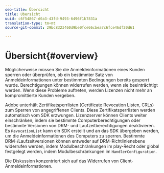 ```yaml
---
seo-title: Übersicht
title: Übersicht
uuid: c6f54867-d0a3-43fd-9493-6496f1b7831a
translation-type: tm+mt
source-git-commit: 29bc8323460d9be0fce66cbea7c6fce46df20d61

---
```



# Übersicht{#overview}

Möglicherweise müssen Sie die Anmeldeinformationen eines Kunden sperren oder überprüfen, ob ein bestimmter Satz von Anmeldeinformationen unter bestimmten Bedingungen bereits gesperrt wurde. Berechtigungen können widerrufen werden, wenn sie beeinträchtigt werden. Wenn diese Probleme auftreten, werden Lizenzen nicht mehr an kompromittierte Kunden vergeben.

Adobe unterhält Zertifikatsperrlisten (Certificate Revocation Listen, CRLs) zum Sperren von angegriffenen Clients. Diese Zertifikatsperrlisten werden automatisch vom SDK erzwungen. Lizenzserver können Clients weiter einschränken, indem sie bestimmte Computerberechtigungen oder bestimmte Versionen von DRM- und Laufzeitberechtigungen deaktivieren. Es `RevocationList` kann ein SDK erstellt und an das SDK übergeben werden, um die Anmeldeinformationen des Computers zu sperren. Bestimmte DRM-/Laufzeitversionen können entweder auf DRM-Richtlinienebene widerrufen werden, indem Modulbeschränkungen im play-Recht oder global festgelegt werden, indem Modulbeschränkungen im `HandlerConfiguration`.

Die Diskussion konzentriert sich auf das Widerrufen von Client-Anmeldeinformationen.
